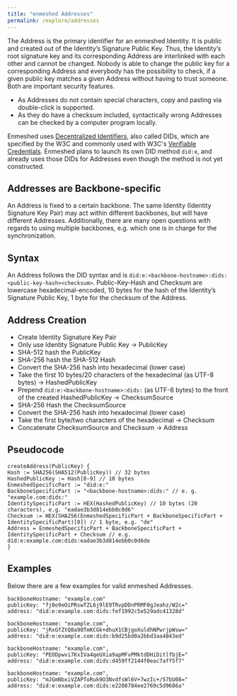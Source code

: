 ```yaml
---
title: "enmeshed Addresses"
permalink: /explore/addresses
---
```


The Address is the primary identifier for an enmeshed Identity. It is public and created out of the Identity’s Signature Public Key. Thus, the Identity’s root signature key and its corresponding Address are interlinked with each other and cannot be changed. Nobody is able to change the public key for a corresponding Address and everybody has the possibility to check, if a given public key matches a given Address without having to trust someone. Both are important security features.

- As Addresses do not contain special characters, copy and pasting via double-click is supported.
- As they do have a checksum included, syntactically wrong Addresses can be checked by a computer program locally.

Enmeshed uses [Decentralized Identifiers](https://www.w3.org/TR/did-core/), also called DIDs, which are specified by the W3C and commonly used with W3C's [Verifiable Credentials](https://www.w3.org/TR/vc-overview/). Enmeshed plans to launch its own DID method `did:e`, and already uses those DIDs for Addresses even though the method is not yet constructed.

## Addresses are Backbone-specific

An Address is fixed to a certain backbone. The same Identity (Identity Signature Key Pair) may act within different backbones, but will have different Addresses. Additionally, there are many open questions with regards to using multiple backbones, e.g. which one is in charge for the synchronization.

## Syntax

An Address follows the DID syntax and is `did:e:<backbone-hostname>:dids:<public-key-hash><checksum>`. Public-Key-Hash and Checksum are lowercase hexadecimal-encoded, 10 bytes for the hash of the Identity’s Signature Public Key, 1 byte for the checksum of the Address.

## Address Creation

- Create Identity Signature Key Pair
- Only use Identity Signature Public Key → PublicKey
- SHA-512 hash the PublicKey
- SHA-256 hash the SHA-512 Hash
- Convert the SHA-256 hash into hexadecimal (lower case)
- Take the first 10 bytes/20 characters of the hexadecimal (as UTF-8 bytes) → HashedPublicKey
- Prepend `did:e:<backbone-hostname>:dids:` (as UTF-8 bytes) to the front of the created HashedPublicKey → ChecksumSource
- SHA-256 Hash the ChecksumSource
- Convert the SHA-256 hash into hexadecimal (lower case)
- Take the first byte/two characters of the hexadecimal → Checksum
- Concatenate ChecksumSource and Checksum → Address

## Pseudocode

```text
createAddress(PublicKey) {
Hash := SHA256(SHA512(PublicKey)) // 32 bytes
HashedPublicKey := Hash[0-9] // 10 bytes
EnmeshedSpecificPart := "did:e:"
BackboneSpecificPart := "<backbone-hostname>:dids:" // e. g. "example.com:dids:"
IdentitySpecificPart := HEX(HashedPublicKey) // 10 bytes (20 characters), e.g. "eadae3b3d814ebb0c0d6"
Checksum := HEX(SHA256(EnmeshedSpecificPart + BackboneSpecificPart + IdentitySpecificPart)[0]) // 1 byte, e.g. "de"
Address = EnmeshedSpecificPart + BackboneSpecificPart + IdentitySpecificPart + Checksum // e.g. did:e:example.com:dids:eadae3b3d814ebb0c0d6de
}
```

## Examples

Below there are a few examples for valid enmeshed Addresses.

```text
backboneHostname: "example.com"
publicKey: "fj0o9eOiPRswTZL6j9lE9TRvpDDnPRMF0gJeahz/W2c="
address: "did:e:example.com:dids:fef1992c5e529adc41328d"

backboneHostname: "example.com",
publicKey: "jRxGfZtQ8a90TmKCGk+dhuX1CBjgoXuldhNPwrjpWsw="
address: "did:e:example.com:dids:b9d25bd0a2bbd3aa4843ed"

backboneHostname: "example.com",
publicKey: "PEODpwvi7KxIVa4qeUXia9apMFvPMktdDHiDitlfbjE="
address: "did:e:example.com:dids:d459ff2144f0eac7aff5f7"

backboneHostname: "example.com",
publicKey: "mJGmNbxiVZAPToRuk9O3NvdfsWl6V+7wzIc+/57bU08="
address: "did:e:example.com:dids:e2208784ee2769c5d9686a"
```

